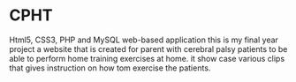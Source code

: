 # CPHT
Html5, CSS3, PHP and MySQL web-based application this is my final year project a website that is created for parent with cerebral palsy patients to be able to perform home training exercises at home. it show case various clips that gives instruction on how tom exercise the patients.
